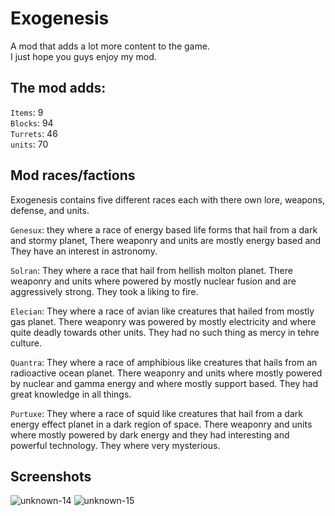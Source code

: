 # Exogenesis
A mod that adds a lot more content to the game.
<br>I just hope you guys enjoy my mod.


## The mod adds: 
`Items`: 9
<br>`Blocks`: 94
<br>`Turrets`: 46
<br>`units`: 70

## Mod races/factions 
Exogenesis contains five different races each with there own lore, weapons, defense, and units.

`Genesux`: they where a race of energy based life forms that hail from a dark and stormy planet, There weaponry and units are mostly energy based and They have an interest in astronomy.

`Solran`: They where a race that hail from hellish molton planet. There weaponry and units where powered by mostly nuclear fusion and are aggressively strong. They took a liking to fire.

`Elecian`: They where a race of avian like creatures that hailed from mostly gas planet. There weaponry was powered by mostly electricity and where quite deadly towards other units. They had no such thing as mercy in tehre culture.

`Quantra`: They where a race of amphibious like creatures that hails from an radioactive ocean planet. There weaponry and units where mostly powered by nuclear and gamma energy and where mostly support based. They had great knowledge in all things.

`Purtuxe`: They where a race of squid like creatures that hail from a dark energy effect planet in a dark region of space. There weaponry and units where mostly powered by dark energy and they had interesting and powerful technology. They where very mysterious.

## Screenshots
![unknown-14](https://user-images.githubusercontent.com/68311340/118233805-7227c080-b460-11eb-99cd-5ab35cecb273.png)
![unknown-15](https://user-images.githubusercontent.com/68311340/118233809-7358ed80-b460-11eb-8077-b3304aab2e0d.png)

